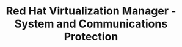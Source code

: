 ---
permalink: /product-documents/rhvm/nist-800-53/sc/
layout: control_family
title: Red Hat Virtualization Manager - System and Communications Protection
category: Product Documents
lead: |
  Control responses for NIST 800-53 rev4.
subnav:
  data: components.rhvm.satisfies
  href: ['#%', control_key]
  text: control_key
product_info:
  name: Red Hat Virtualization Manager
  opencontrol_component: rhvm
  control_family_shorthand: SC
---